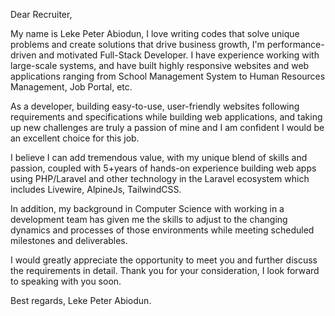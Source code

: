 Dear Recruiter,

My name is Leke Peter Abiodun, I love writing codes that solve unique problems and create solutions that drive business growth, I'm performance-driven and motivated Full-Stack Developer. I have experience working with large-scale systems, and have built highly responsive websites and web applications ranging from School Management System to Human Resources Management, Job Portal, etc.

As a developer, building easy-to-use, user-friendly websites following requirements and specifications while building web applications, and taking up new challenges are truly a passion of mine and I am confident I would be an excellent choice for this job.

I believe I can add tremendous value, with my unique blend of skills and passion, coupled with 5+years of hands-on experience building web apps using PHP/Laravel and other technology in the Laravel ecosystem which includes Livewire, AlpineJs, TailwindCSS.

In addition, my background in Computer Science with working in a development team has given me the skills to adjust to the changing dynamics and processes of those environments while meeting scheduled milestones and deliverables.

I would greatly appreciate the opportunity to meet you and further discuss the requirements in detail. Thank you for your consideration, I look forward to speaking with you soon.

Best regards,
Leke Peter Abiodun.


